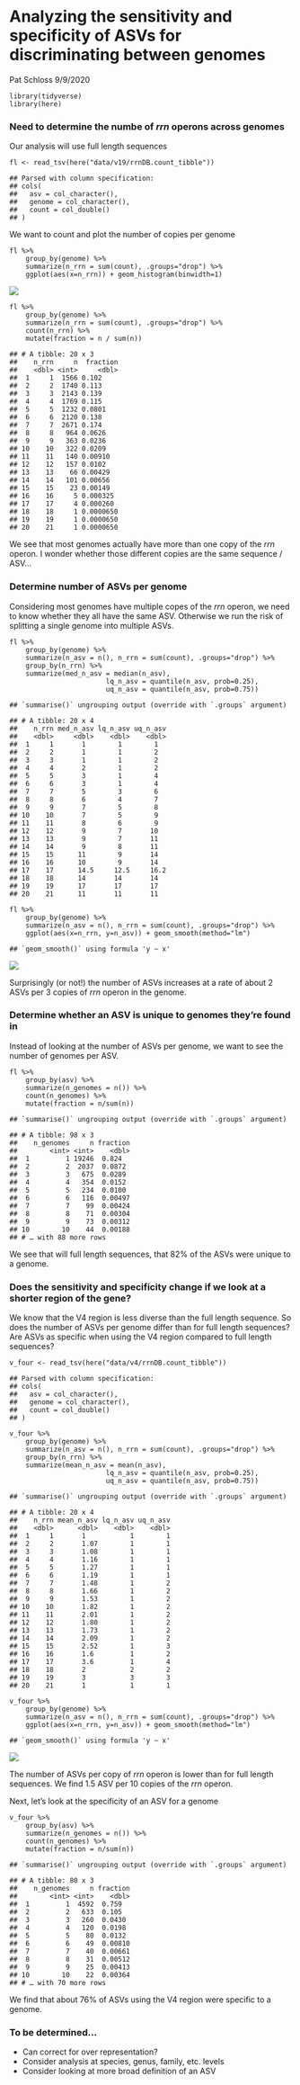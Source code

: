 Analyzing the sensitivity and specificity of ASVs for discriminating
between genomes
================
Pat Schloss
9/9/2020

    library(tidyverse)
    library(here)

### Need to determine the numbe of *rrn* operons across genomes

Our analysis will use full length sequences

    fl <- read_tsv(here("data/v19/rrnDB.count_tibble"))

    ## Parsed with column specification:
    ## cols(
    ##   asv = col_character(),
    ##   genome = col_character(),
    ##   count = col_double()
    ## )

We want to count and plot the number of copies per genome

    fl %>%
        group_by(genome) %>%
        summarize(n_rrn = sum(count), .groups="drop") %>%
        ggplot(aes(x=n_rrn)) + geom_histogram(binwidth=1)

![](2020-09-09-genome-sens-spec_files/figure-gfm/n_rrn-1.png)<!-- -->

    fl %>%
        group_by(genome) %>%
        summarize(n_rrn = sum(count), .groups="drop") %>%
        count(n_rrn) %>%
        mutate(fraction = n / sum(n))

    ## # A tibble: 20 x 3
    ##    n_rrn     n  fraction
    ##    <dbl> <int>     <dbl>
    ##  1     1  1566 0.102    
    ##  2     2  1740 0.113    
    ##  3     3  2143 0.139    
    ##  4     4  1769 0.115    
    ##  5     5  1232 0.0801   
    ##  6     6  2120 0.138    
    ##  7     7  2671 0.174    
    ##  8     8   964 0.0626   
    ##  9     9   363 0.0236   
    ## 10    10   322 0.0209   
    ## 11    11   140 0.00910  
    ## 12    12   157 0.0102   
    ## 13    13    66 0.00429  
    ## 14    14   101 0.00656  
    ## 15    15    23 0.00149  
    ## 16    16     5 0.000325 
    ## 17    17     4 0.000260 
    ## 18    18     1 0.0000650
    ## 19    19     1 0.0000650
    ## 20    21     1 0.0000650

We see that most genomes actually have more than one copy of the *rrn*
operon. I wonder whether those different copies are the same sequence /
ASV…

### Determine number of ASVs per genome

Considering most genomes have multiple copes of the *rrn* operon, we
need to know whether they all have the same ASV. Otherwise we run the
risk of splitting a single genome into multiple ASVs.

    fl %>% 
        group_by(genome) %>%
        summarize(n_asv = n(), n_rrn = sum(count), .groups="drop") %>%
        group_by(n_rrn) %>%
        summarize(med_n_asv = median(n_asv),
                            lq_n_asv = quantile(n_asv, prob=0.25),
                            uq_n_asv = quantile(n_asv, prob=0.75))

    ## `summarise()` ungrouping output (override with `.groups` argument)

    ## # A tibble: 20 x 4
    ##    n_rrn med_n_asv lq_n_asv uq_n_asv
    ##    <dbl>     <dbl>    <dbl>    <dbl>
    ##  1     1       1        1        1  
    ##  2     2       1        1        2  
    ##  3     3       1        1        2  
    ##  4     4       2        1        2  
    ##  5     5       3        1        4  
    ##  6     6       3        1        4  
    ##  7     7       5        3        6  
    ##  8     8       6        4        7  
    ##  9     9       7        5        8  
    ## 10    10       7        5        9  
    ## 11    11       8        6        9  
    ## 12    12       9        7       10  
    ## 13    13       9        7       11  
    ## 14    14       9        8       11  
    ## 15    15      11        9       14  
    ## 16    16      10        9       14  
    ## 17    17      14.5     12.5     16.2
    ## 18    18      14       14       14  
    ## 19    19      17       17       17  
    ## 20    21      11       11       11

    fl %>% 
        group_by(genome) %>%
        summarize(n_asv = n(), n_rrn = sum(count), .groups="drop") %>%
        ggplot(aes(x=n_rrn, y=n_asv)) + geom_smooth(method="lm")

    ## `geom_smooth()` using formula 'y ~ x'

![](2020-09-09-genome-sens-spec_files/figure-gfm/unnamed-chunk-3-1.png)<!-- -->

Surprisingly (or not!) the number of ASVs increases at a rate of about 2
ASVs per 3 copies of *rrn* operon in the genome.

### Determine whether an ASV is unique to genomes they’re found in

Instead of looking at the number of ASVs per genome, we want to see the
number of genomes per ASV.

    fl %>%
        group_by(asv) %>%
        summarize(n_genomes = n()) %>%
        count(n_genomes) %>%
        mutate(fraction = n/sum(n))

    ## `summarise()` ungrouping output (override with `.groups` argument)

    ## # A tibble: 98 x 3
    ##    n_genomes     n fraction
    ##        <int> <int>    <dbl>
    ##  1         1 19246  0.824  
    ##  2         2  2037  0.0872 
    ##  3         3   675  0.0289 
    ##  4         4   354  0.0152 
    ##  5         5   234  0.0100 
    ##  6         6   116  0.00497
    ##  7         7    99  0.00424
    ##  8         8    71  0.00304
    ##  9         9    73  0.00312
    ## 10        10    44  0.00188
    ## # … with 88 more rows

We see that will full length sequences, that 82% of the ASVs were unique
to a genome.

### Does the sensitivity and specificity change if we look at a shorter region of the gene?

We know that the V4 region is less diverse than the full length
sequence. So does the number of ASVs per genome differ than for full
length sequences? Are ASVs as specific when using the V4 region compared
to full length sequences?

    v_four <- read_tsv(here("data/v4/rrnDB.count_tibble"))

    ## Parsed with column specification:
    ## cols(
    ##   asv = col_character(),
    ##   genome = col_character(),
    ##   count = col_double()
    ## )

    v_four %>% 
        group_by(genome) %>%
        summarize(n_asv = n(), n_rrn = sum(count), .groups="drop") %>%
        group_by(n_rrn) %>%
        summarize(mean_n_asv = mean(n_asv),
                            lq_n_asv = quantile(n_asv, prob=0.25),
                            uq_n_asv = quantile(n_asv, prob=0.75))

    ## `summarise()` ungrouping output (override with `.groups` argument)

    ## # A tibble: 20 x 4
    ##    n_rrn mean_n_asv lq_n_asv uq_n_asv
    ##    <dbl>      <dbl>    <dbl>    <dbl>
    ##  1     1       1           1        1
    ##  2     2       1.07        1        1
    ##  3     3       1.08        1        1
    ##  4     4       1.16        1        1
    ##  5     5       1.27        1        1
    ##  6     6       1.19        1        1
    ##  7     7       1.48        1        2
    ##  8     8       1.66        1        2
    ##  9     9       1.53        1        2
    ## 10    10       1.82        1        2
    ## 11    11       2.01        1        2
    ## 12    12       1.80        1        2
    ## 13    13       1.73        1        2
    ## 14    14       2.09        1        2
    ## 15    15       2.52        1        3
    ## 16    16       1.6         1        2
    ## 17    17       3.6         1        4
    ## 18    18       2           2        2
    ## 19    19       3           3        3
    ## 20    21       1           1        1

    v_four %>% 
        group_by(genome) %>%
        summarize(n_asv = n(), n_rrn = sum(count), .groups="drop") %>%
        ggplot(aes(x=n_rrn, y=n_asv)) + geom_smooth(method="lm")

    ## `geom_smooth()` using formula 'y ~ x'

![](2020-09-09-genome-sens-spec_files/figure-gfm/unnamed-chunk-5-1.png)<!-- -->

The number of ASVs per copy of *rrn* operon is lower than for full
length sequences. We find 1.5 ASV per 10 copies of the *rrn* operon.

Next, let’s look at the specificity of an ASV for a genome

    v_four %>%
        group_by(asv) %>%
        summarize(n_genomes = n()) %>%
        count(n_genomes) %>%
        mutate(fraction = n/sum(n))

    ## `summarise()` ungrouping output (override with `.groups` argument)

    ## # A tibble: 80 x 3
    ##    n_genomes     n fraction
    ##        <int> <int>    <dbl>
    ##  1         1  4592  0.759  
    ##  2         2   633  0.105  
    ##  3         3   260  0.0430 
    ##  4         4   120  0.0198 
    ##  5         5    80  0.0132 
    ##  6         6    49  0.00810
    ##  7         7    40  0.00661
    ##  8         8    31  0.00512
    ##  9         9    25  0.00413
    ## 10        10    22  0.00364
    ## # … with 70 more rows

We find that about 76% of ASVs using the V4 region were specific to a
genome.

### To be determined…

-   Can correct for over representation?
-   Consider analysis at species, genus, family, etc. levels
-   Consider looking at more broad definition of an ASV
